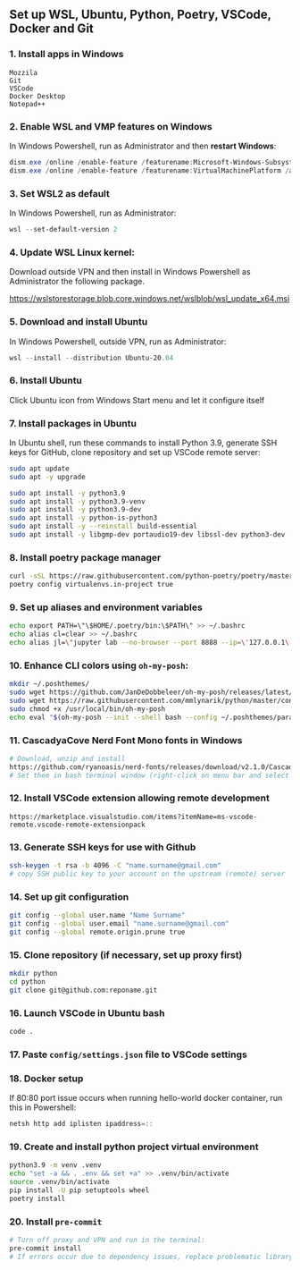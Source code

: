 Set up WSL, Ubuntu, Python, Poetry, VSCode, Docker and Git
------------

### 1. Install apps in Windows
```
Mozzila
Git
VSCode
Docker Desktop
Notepad++
```

### 2. Enable WSL and VMP features on Windows
In Windows Powershell, run as Administrator and then **restart Windows**: 
```powershell
dism.exe /online /enable-feature /featurename:Microsoft-Windows-Subsystem-Linux /all /norestart
dism.exe /online /enable-feature /featurename:VirtualMachinePlatform /all /norestart
```

### 3. Set WSL2 as default
In Windows Powershell, run as Administrator:
```powershell
wsl --set-default-version 2
```

### 4. Update WSL Linux kernel:
Download outside VPN and then install in Windows Powershell as Administrator the following package.

https://wslstorestorage.blob.core.windows.net/wslblob/wsl_update_x64.msi


### 5. Download and install Ubuntu
In Windows Powershell, outside VPN, run as Administrator:
```powershell
wsl --install --distribution Ubuntu-20.04
```

### 6. Install Ubuntu 
Click Ubuntu icon from Windows Start menu and let it configure itself

### 7. Install packages in Ubuntu
In Ubuntu shell, run these commands to install Python 3.9, generate SSH keys for GitHub, clone repository and set up VSCode remote server:
```bash
sudo apt update
sudo apt -y upgrade

sudo apt install -y python3.9
sudo apt install -y python3.9-venv
sudo apt install -y python3.9-dev
sudo apt install -y python-is-python3
sudo apt install -y --reinstall build-essential
sudo apt install -y libgmp-dev portaudio19-dev libssl-dev python3-dev
```

### 8. Install poetry package manager
```bash
curl -sSL https://raw.githubusercontent.com/python-poetry/poetry/master/get-poetry.py | python3.9 -
poetry config virtualenvs.in-project true
```

### 9. Set up aliases and environment variables
```bash
echo export PATH=\"\$HOME/.poetry/bin:\$PATH\" >> ~/.bashrc
echo alias cl=clear >> ~/.bashrc
echo alias jl=\"jupyter lab --no-browser --port 8888 --ip=\'127.0.0.1\' --ContentManager.allow_hidden=True --ServerApp.token=\'\' --ServerApp.password=\'\'\" >> ~/.bashrc
```

### 10. Enhance CLI colors using `oh-my-posh`:
```bash
mkdir ~/.poshthemes/
sudo wget https://github.com/JanDeDobbeleer/oh-my-posh/releases/latest/download/posh-linux-amd64 -O /usr/local/bin/oh-my-posh
sudo wget https://raw.githubusercontent.com/mmlynarik/python/master/config/paradox.omp.json -O ~/.poshthemes/paradox.omp.json
sudo chmod +x /usr/local/bin/oh-my-posh
echo eval "$(oh-my-posh --init --shell bash --config ~/.poshthemes/paradox.omp.json)" >> ~/.bashrc
```

### 11. CascadyaCove Nerd Font Mono fonts in Windows
```bash
# Download, unzip and install 
https://github.com/ryanoasis/nerd-fonts/releases/download/v2.1.0/CascadiaCode.zip
# Set them in bash terminal window (right-click on menu bar and select `Properties`)
```

### 12. Install VSCode extension allowing remote development
```
https://marketplace.visualstudio.com/items?itemName=ms-vscode-remote.vscode-remote-extensionpack
```

### 13. Generate SSH keys for use with Github
```bash
ssh-keygen -t rsa -b 4096 -C "name.surname@gmail.com"
# copy SSH public key to your account on the upstream (remote) server
```

### 14. Set up git configuration
```bash
git config --global user.name "Name Surname"
git config --global user.email "name.surname@gmail.com"
git config --global remote.origin.prune true
```

### 15. Clone repository (if necessary, set up proxy first)
```bash
mkdir python
cd python
git clone git@github.com:reponame.git
```

### 16. Launch VSCode in Ubuntu bash
```bash
code .
```

### 17. Paste `config/settings.json` file to VSCode settings 

### 18. Docker setup
If 80:80 port issue occurs when running hello-world docker container, run this in Powershell:
```powershell
netsh http add iplisten ipaddress=::
```
### 19. Create and install python project virtual environment
```bash
python3.9 -m venv .venv
echo "set -a && . .env && set +a" >> .venv/bin/activate
source .venv/bin/activate
pip install -U pip setuptools wheel
poetry install
```

### 20. Install `pre-commit`
```bash
# Turn off proxy and VPN and run in the terminal:
pre-commit install
# If errors occur due to dependency issues, replace problematic library directly in the pre-commit venv repository stored in `~/.cache/pre-commit`
```
